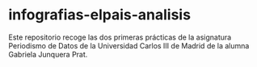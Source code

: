 # infografias-elpais-analisis

Este repositorio recoge las dos primeras prácticas de la asignatura Periodismo de Datos de la Universidad Carlos III de Madrid de la alumna Gabriela Junquera Prat.
